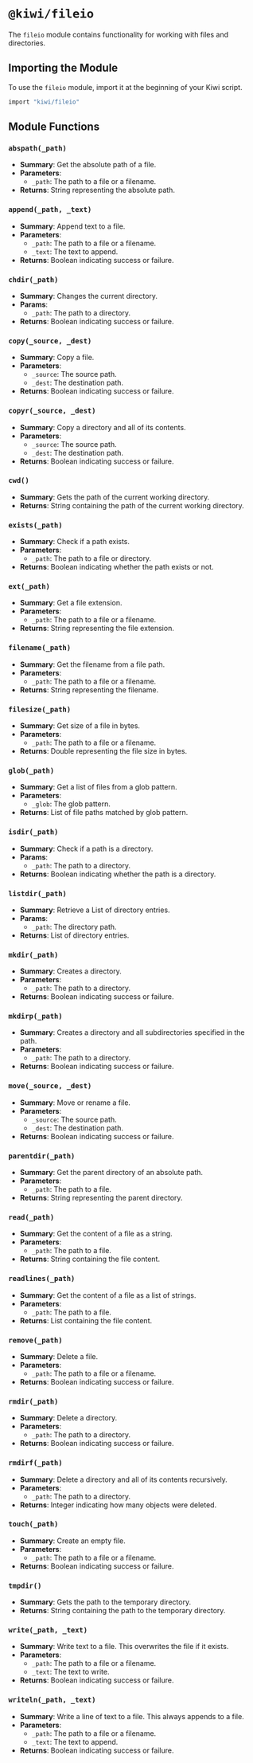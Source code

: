 # `@kiwi/fileio`

The `fileio` module contains functionality for working with files and directories.

## Importing the Module

To use the `fileio` module, import it at the beginning of your Kiwi script.

```ruby
import "kiwi/fileio"
```

## Module Functions

### `abspath(_path)`

- **Summary**: Get the absolute path of a file.
- **Parameters**:
  - `_path`: The path to a file or a filename.
- **Returns**: String representing the absolute path.

### `append(_path, _text)`

- **Summary**: Append text to a file.
- **Parameters**:
  - `_path`: The path to a file or a filename.
  - `_text`: The text to append.
- **Returns**: Boolean indicating success or failure.

### `chdir(_path)`

- **Summary**: Changes the current directory.
- **Params**:
  - `_path`: The path to a directory.
- **Returns**: Boolean indicating success or failure.

### `copy(_source, _dest)`

- **Summary**: Copy a file.
- **Parameters**:
  - `_source`: The source path.
  - `_dest`: The destination path.
- **Returns**: Boolean indicating success or failure.

### `copyr(_source, _dest)`

- **Summary**: Copy a directory and all of its contents.
- **Parameters**:
  - `_source`: The source path.
  - `_dest`: The destination path.
- **Returns**: Boolean indicating success or failure.

### `cwd()`

- **Summary**: Gets the path of the current working directory.
- **Returns**: String containing the path of the current working directory.

### `exists(_path)`

- **Summary**: Check if a path exists.
- **Parameters**:
  - `_path`: The path to a file or directory.
- **Returns**: Boolean indicating whether the path exists or not.

### `ext(_path)`

- **Summary**: Get a file extension.
- **Parameters**:
  - `_path`: The path to a file or a filename.
- **Returns**: String representing the file extension.

### `filename(_path)`

- **Summary**: Get the filename from a file path.
- **Parameters**:
  - `_path`: The path to a file or a filename.
- **Returns**: String representing the filename.

### `filesize(_path)`

- **Summary**: Get size of a file in bytes.
- **Parameters**:
  - `_path`: The path to a file or a filename.
- **Returns**: Double representing the file size in bytes.

### `glob(_path)`

- **Summary**: Get a list of files from a glob pattern.
- **Parameters**:
  - `_glob`: The glob pattern.
- **Returns**: List of file paths matched by glob pattern.

### `isdir(_path)`
- **Summary**: Check if a path is a directory.
- **Params**:
  - `_path`: The path to a directory.
- **Returns**: Boolean indicating whether the path is a directory.

### `listdir(_path)`

- **Summary**: Retrieve a List of directory entries.
- **Params**:
  - `_path`: The directory path.
- **Returns**: List of directory entries.

### `mkdir(_path)`

- **Summary**: Creates a directory.
- **Parameters**:
  - `_path`: The path to a directory.
- **Returns**: Boolean indicating success or failure.

### `mkdirp(_path)`

- **Summary**: Creates a directory and all subdirectories specified in the path.
- **Parameters**:
  - `_path`: The path to a directory.
- **Returns**: Boolean indicating success or failure.

### `move(_source, _dest)`

- **Summary**: Move or rename a file.
- **Parameters**:
  - `_source`: The source path.
  - `_dest`: The destination path.
- **Returns**: Boolean indicating success or failure.

### `parentdir(_path)`

- **Summary**: Get the parent directory of an absolute path.
- **Parameters**:
  - `_path`: The path to a file.
- **Returns**: String representing the parent directory.

### `read(_path)`

- **Summary**: Get the content of a file as a string.
- **Parameters**:
  - `_path`: The path to a file.
- **Returns**: String containing the file content.

### `readlines(_path)`

- **Summary**: Get the content of a file as a list of strings.
- **Parameters**:
  - `_path`: The path to a file.
- **Returns**: List containing the file content.

### `remove(_path)`

- **Summary**: Delete a file.
- **Parameters**:
  - `_path`: The path to a file or a filename.
- **Returns**: Boolean indicating success or failure.

### `rmdir(_path)`

- **Summary**: Delete a directory.
- **Parameters**:
  - `_path`: The path to a directory.
- **Returns**: Boolean indicating success or failure.

### `rmdirf(_path)`

- **Summary**: Delete a directory and all of its contents recursively.
- **Parameters**:
  - `_path`: The path to a directory.
- **Returns**: Integer indicating how many objects were deleted.

### `touch(_path)`

- **Summary**: Create an empty file.
- **Parameters**:
  - `_path`: The path to a file or a filename.
- **Returns**: Boolean indicating success or failure.

### `tmpdir()`

- **Summary**: Gets the path to the temporary directory.
- **Returns**: String containing the path to the temporary directory.

### `write(_path, _text)`

- **Summary**: Write text to a file. This overwrites the file if it exists.
- **Parameters**:
  - `_path`: The path to a file or a filename.
  - `_text`: The text to write.
- **Returns**: Boolean indicating success or failure.

### `writeln(_path, _text)`

- **Summary**: Write a line of text to a file. This always appends to a file.
- **Parameters**:
  - `_path`: The path to a file or a filename.
  - `_text`: The text to append.
- **Returns**: Boolean indicating success or failure.